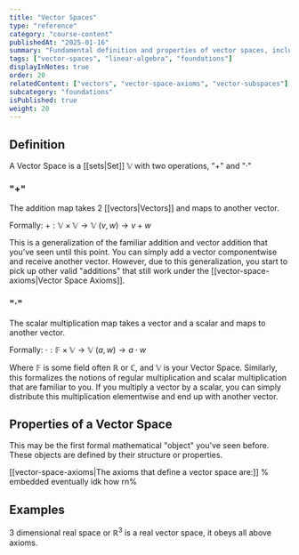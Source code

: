 ```yaml
---
title: "Vector Spaces"
type: "reference"
category: "course-content"
publishedAt: "2025-01-16"
summary: "Fundamental definition and properties of vector spaces, including operations and their generalizations."
tags: ["vector-spaces", "linear-algebra", "foundations"]
displayInNotes: true
order: 20
relatedContent: ["vectors", "vector-space-axioms", "vector-subspaces"]
subcategory: "foundations"
isPublished: true
weight: 20
---
```


## Definition
A Vector Space is a [[sets|Set]] $\mathbb{V}$ with two operations, "+" and "·"

### "+"
The addition map takes 2 [[vectors|Vectors]] and maps to another vector. 

Formally: $+:\mathbb{V} \times \mathbb{V} \rightarrow \mathbb{V}$
          $(v,w) \rightarrow v + w$

This is a generalization of the familiar addition and vector addition that you've seen until this point. You can simply add a vector componentwise
and receive another vector. However, due to this generalization, you start to pick up other valid "additions" that still work under the [[vector-space-axioms|Vector Space Axioms]]. 

### "·"
The scalar multiplication map takes a vector and a scalar and maps to another vector.

Formally: $\cdot:\mathbb{F} \times \mathbb{V} \rightarrow \mathbb{V}$
          $(a,w) \rightarrow a \cdot w$

Where $\mathbb{F}$ is some field often $\mathbb{R}$ or $\mathbb{C}$, and $\mathbb{V}$ is your Vector Space.
Similarly, this formalizes the notions of regular multiplication and scalar multiplication that are familiar to you. If you multiply a vector by a scalar, you can simply distribute this multiplication elementwise and end up with another vector.

## Properties of a Vector Space
This may be the first formal mathematical "object" you've seen before. These objects are defined by their structure or properties.

[[vector-space-axioms|The axioms that define a vector space are:]]
% embedded eventually idk how rn%

## Examples
3 dimensional real space or $\mathbb{R}^3$ is a real vector space, it obeys all above axioms.
